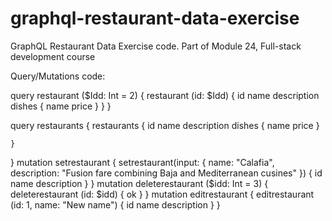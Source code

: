 # graphql-restaurant-data-exercise

GraphQL Restaurant Data Exercise code. Part of Module 24, Full-stack development course

Query/Mutations code:

query restaurant ($Idd: Int = 2) {
  restaurant (id: $Idd) {
	  id
    name
    description
    dishes {
      name
      price
    }
  }
}

query restaurants {
	restaurants {
	  id
    name
    description
    dishes {
      name
      price
    }
    
	}
}
mutation setrestaurant {
  setrestaurant(input: {
    name: "Calafia",
    description: "Fusion fare combining Baja and Mediterranean cusines"
  }) {
    id
    name
    description
  }
}
mutation deleterestaurant ($idd: Int = 3) {
  deleterestaurant (id: $idd) {
    ok
  }
}
mutation editrestaurant {
  editrestaurant (id: 1, name: "New name") {
    id
    name
    description
  }
}
